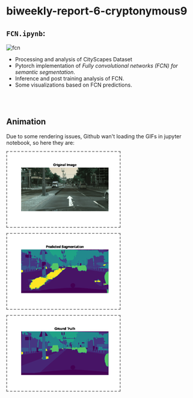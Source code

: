 # biweekly-report-6-cryptonymous9

## `FCN.ipynb`:
![fcn](https://production-media.paperswithcode.com/methods/new_alex-model.jpg)

- Processing and analysis of CityScapes Dataset
- Pytorch implementation of _Fully convolutional networks (FCN) for semantic segmentation_.
- Inference and post training analysis of FCN.
- Some visualizations based on FCN predictions.
<br/>
<br/>

## Animation
Due to some rendering issues, Github wan't loading the GIFs in jupyter notebook, so here they are:

<img align='center' style="border-color:gray;border-width:2px;border-style:dashed"   src='Out/imgs2.gif' padding='5px' height="200px"></img>

<img align='center' style="border-color:gray;border-width:2px;border-style:dashed"   src='Out/pred.gif' padding='5px' height="200px"></img>

<img align='center' style="border-color:gray;border-width:2px;border-style:dashed"   src='Out/gts.gif' padding='5px' height="200px"></img>
